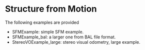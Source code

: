 # Structure from Motion

The following examples are provided

- SFMExample: simple SFM example.
- SFMExample_bal: a larger one from BAL file format.
- StereoVOExample_large: stereo visual odometry, large example.


